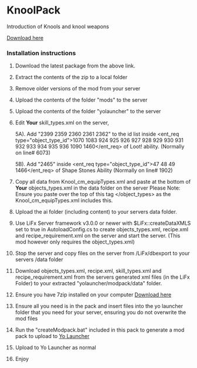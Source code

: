 # KnoolPack

 Introduction of Knools and knool weapons 

[Download here](https://github.com/LiF-x/Knool-Pack/releases/latest)

### Installation instructions

1. Download the latest package from the above link.

2. Extract the contents of the zip to a local folder

3. Remove older versions of the mod from your server

4. Upload the contents of the folder "mods" to the server

5. Upload the contents of the folder "yolauncher"  to the server 

5. Edit **Your** skill_types.xml on the server,

    5A). Add "2399 2359 2360 2361 2362" to the id list inside <ent_req type="object_type_id">1070 1083 924 925 926 927 928 929 930 931 932 933 934 935 936 1090 1460</ent_req> of Loot! ability. (Normally on line# 6073)

    5B). Add "2465" inside <ent_req type="object_type_id">47 48 49 1466</ent_req> of Shape Stones Ability (Normally on line# 1902)

6. Copy all data from Knool_cm_equipTypes.xml and paste at the bottom of **Your** objects_types.xml in the data folder on the server 
Please Note: Ensure you paste over the top of this tag </object_types> as the Knool_cm_equipTypes.xml includes this.

7. Upload the ai folder (including content) to your servers data folder.

7. Use LiFx Server framework v3.0.0 or newer with $LiFx::createDataXMLS set to true in AutoloadConfig.cs to create objects_types.xml, recipe.xml and recipe_requirement.xml on the server and start the server. (This mod however only requires the object_types.xml)

8. Stop the server and copy files on the server from /LiFx/dbexport to your servers /data folder

8. Download  objects_types.xml, recipe.xml, skill_types.xml and recipe_requirement.xml from the servers generated xml files (in the LiFx Folder) to your extracted "yolauncher/modpack/data" folder.

9. Ensure you have 7zip installed on your computer [Download here](https://7zip.dev/en/download/)

10. Ensure all you need is in the pack and insert files into the yo launcher folder that you need for your server, ensuring you do not overwrite the mod files

11. Run the "createModpack.bat" included in this pack to generate a mod pack to upload to [Yo Launcher](https://www.yolauncher.app/)

12. Upload to Yo Launcher as normal 

13. Enjoy

